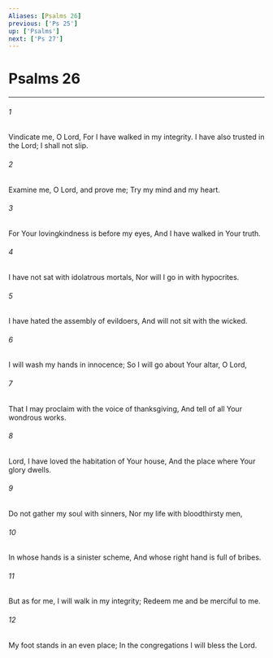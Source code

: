 ```yaml
---
Aliases: [Psalms 26]
previous: ['Ps 25']
up: ['Psalms']
next: ['Ps 27']
---
```

# Psalms 26

***


###### 1 
Vindicate me, O Lord, For I have walked in my integrity. I have also trusted in the Lord; I shall not slip. 

###### 2 
Examine me, O Lord, and prove me; Try my mind and my heart. 

###### 3 
For Your lovingkindness is before my eyes, And I have walked in Your truth. 

###### 4 
I have not sat with idolatrous mortals, Nor will I go in with hypocrites. 

###### 5 
I have hated the assembly of evildoers, And will not sit with the wicked. 

###### 6 
I will wash my hands in innocence; So I will go about Your altar, O Lord, 

###### 7 
That I may proclaim with the voice of thanksgiving, And tell of all Your wondrous works. 

###### 8 
Lord, I have loved the habitation of Your house, And the place where Your glory dwells. 

###### 9 
Do not gather my soul with sinners, Nor my life with bloodthirsty men, 

###### 10 
In whose hands is a sinister scheme, And whose right hand is full of bribes. 

###### 11 
But as for me, I will walk in my integrity; Redeem me and be merciful to me. 

###### 12 
My foot stands in an even place; In the congregations I will bless the Lord.
